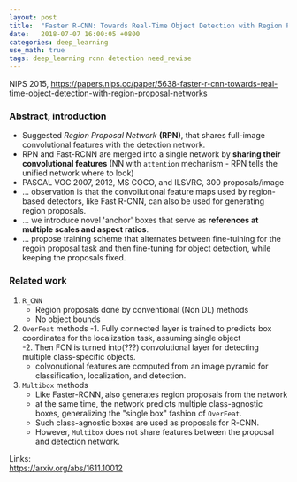 ```yaml
---
layout: post
title:  "Faster R-CNN: Towards Real-Time Object Detection with Region Proposal Networks"
date:   2018-07-07 16:00:05 +0800
categories: deep_learning
use_math: true
tags: deep_learning rcnn detection need_revise
---
```


NIPS 2015, <a href="https://papers.nips.cc/paper/5638-faster-r-cnn-towards-real-time-object-detection-with-region-proposal-networks" target="_blank">https://papers.nips.cc/paper/5638-faster-r-cnn-towards-real-time-object-detection-with-region-proposal-networks</a>  

### Abstract, introduction

* Suggested _Region Proposal Network_ __(RPN)__, that shares full-image convolutional features with the detection network.
* RPN and Fast-RCNN are merged into a single network by __sharing their convolutional features__ (NN with `attention` mechanism - RPN tells the unified network where to look) 
* PASCAL VOC 2007, 2012, MS COCO, and ILSVRC, 300 proposals/image
* ... observation is that the convoilutional feature maps used by region-based detectors, like Fast R-CNN, can also be used for generating region proposals.
* ... we introduce novel 'anchor' boxes that serve as __references at multiple scales and aspect ratios__.
* ... propose training scheme that alternates between fine-tuining for the regoin proposal task and then fine-tuning for object detection, while keeping the proposals fixed.


### Related work
1. `R_CNN`
	* Region proposals done by conventional (Non DL) methods
	* No object bounds
2. `OverFeat` methods
	-1. Fully connected layer is trained to predicts box coordinates for the localization task, assuming single object  
	-2. Then FCN is turned into(???) convolutional layer for detecting multiple class-specific objects.  
	* colvonutional features are computed from an image pyramid for classification, localization, and detection.
3. `Multibox` methods
	* Like Faster-RCNN, also generates region proposals from the network
	* at the same time, the network predicts multiple class-agnostic boxes, generalizing the "single box" fashion of `OverFeat`.
	* Such class-agnostic boxes are used as proposals for R-CNN.
	* However, `Multibox` does not share features between the proposal and detection network.

Links:  
<a href="https://arxiv.org/abs/1611.10012" target="_blank">https://arxiv.org/abs/1611.10012</a>  